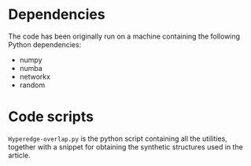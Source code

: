 # Dependencies

The code has been originally run on a machine containing the following Python dependencies:

<ul>

<li>
  numpy
</li>
<li>
  numba
</li>
<li>
  networkx
</li>
<li>
  random
</li>
  
</ul>

# Code scripts

`Hyperedge-overlap.py` is the python script containing all the utilities, together with a snippet for obtaining the synthetic structures used in the article.


